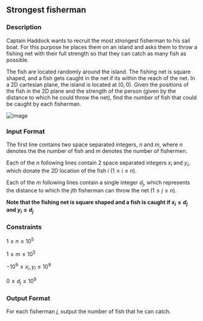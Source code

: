 ## Strongest fisherman

### Description

Captain Haddock wants to recruit the most strongest fisherman to his sail boat. For this purpose he places them on an island and asks them to throw a fishing net with their full strength so that they can catch as many fish as possible.

The fish are located randomly around the island. The fishing net is square shaped, and a fish gets caught in the net if its within the reach of the net. In a 2D cartesian plane, the island is located at $(0, 0)$. Given the positions of the fish in the 2D plane and the strength of the person (given by the distance to which he could throw the net), find the number of fish that could be caught by each fisherman.


![image](https://s3.amazonaws.com/hr-assets/0/1623397672-ac9fe3996d-temp1.jpg)


### Input Format

The first line contains two space separated integers, $n$ and $m$, where $n$ denotes the the number of fish and $m$ denotes the number of fishermen.

Each of the $n$ following lines contain 2 space separated integers $x_i$ and $y_i$, which donate the 2D location of the fish $i$ ($1 \leq i \leq n$).

Each of the $m$ following lines contain a single integer $d_j$, which represents the distance to which the $j$th fisherman can throw the net ($1 \leq j \leq n$).

**Note that the fishing net is square shaped and a fish is caught if $x_i \leq d_j$ and $y_i \leq d_j$**


### Constraints

$1 \leq n \leq 10^5$

$1 \leq m \leq 10^5$

$-10^9 \leq x_i, y_i \leq 10^9$

$0 \leq d_j \leq 10^9$



### Output Format

For each fisherman $j$, output the number of fish that he can catch.
